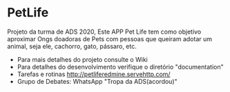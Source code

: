 # PetLife
Projeto da turma de ADS 2020,
Este APP Pet Life tem como objetivo aproximar Ongs doadoras de Pets com pessoas que queiram adotar um animal, seja ele, cachorro, gato, pássaro, etc.

  * Para mais detalhes do projeto consulte o Wiki
  * Para detalhes do desenvolvimento verifique o diretório "documentation"
  * Tarefas e rotinas http://petliferedmine.servehttp.com/
  * Grupo de Debates: WhatsApp "Tropa da ADS(acordou)"
